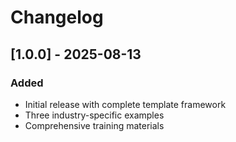 # Changelog

## [1.0.0] - 2025-08-13
### Added
- Initial release with complete template framework
- Three industry-specific examples
- Comprehensive training materials
